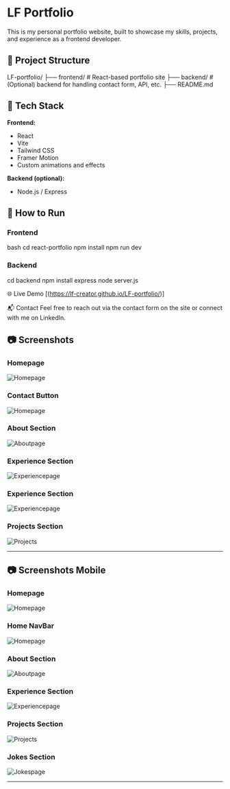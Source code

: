 # LF Portfolio

This is my personal portfolio website, built to showcase my skills, projects, and experience as a frontend developer.

## 📁 Project Structure


LF-portfolio/
├── frontend/ # React-based portfolio site
├── backend/ # (Optional) backend for handling contact form, API, etc.
├── README.md

## 🧪 Tech Stack

**Frontend:**
- React
- Vite
- Tailwind CSS
- Framer Motion
- Custom animations and effects

**Backend (optional):**
- Node.js / Express

## 🚀 How to Run

### Frontend

bash
cd react-portfolio
npm install
npm run dev

### Backend

cd backend
npm install express
node server.js

🌐 Live Demo
[(https://lf-creator.github.io/LF-portfolio/)]

📬 Contact
Feel free to reach out via the contact form on the site or connect with me on LinkedIn.


## 📷 Screenshots

### Homepage
![Homepage](react-portfolio/public/screenshots/hero.png)

### Contact Button
![Homepage](react-portfolio/public/screenshots/contact.png)

### About Section
![Aboutpage](react-portfolio/public/screenshots/about.png)

### Experience Section
![Experiencepage](react-portfolio/public/screenshots/exp.png)

### Experience Section
![Experiencepage](react-portfolio/public/screenshots/exp2.png)

### Projects Section
![Projects](react-portfolio/public/screenshots/projects.png)


------------------------------------------------------------------------------------------------------------

## 📷 Screenshots Mobile

### Homepage
![Homepage](react-portfolio/public/screenshots/mob-hero.png)

### Home NavBar
![Homepage](react-portfolio/public/screenshots/mob-nav.png)

### About Section
![Aboutpage](react-portfolio/public/screenshots/mob-about.png)

### Experience Section
![Experiencepage](react-portfolio/public/screenshots/mob-exp.png)

### Projects Section
![Projects](react-portfolio/public/screenshots/mob-pro.png)

### Jokes Section
![Jokespage](react-portfolio/public/screenshots/mob-jokes.png)

------------------------------------------------------------------------------------------------------------




